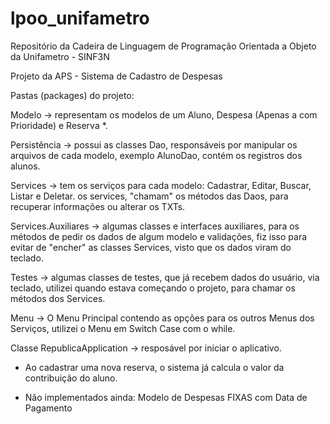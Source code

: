 # lpoo_unifametro
Repositório da Cadeira de Linguagem de Programação Orientada a Objeto da Unifametro - SINF3N

Projeto da APS - Sistema de Cadastro de Despesas

Pastas (packages) do projeto:

Modelo -> representam os modelos de um Aluno, Despesa (Apenas a com Prioridade) e Reserva *.

Persistência -> possui as classes Dao, responsáveis por manipular os arquivos de cada modelo,
exemplo AlunoDao, contém os registros dos alunos.

Services -> tem os serviços para cada modelo: Cadastrar, Editar, Buscar, Listar e Deletar.
os services, "chamam" os métodos das Daos, para recuperar informações ou alterar os TXTs.

Services.Auxiliares -> algumas classes e interfaces auxiliares, para os métodos de pedir os dados de algum modelo e validações, fiz isso para evitar de "encher" as classes Services, visto que os dados viram do teclado.

Testes -> algumas classes de testes, que já recebem dados do usuário, via teclado, utilizei quando estava começando o projeto, para chamar os métodos dos Services.

Menu -> O Menu Principal contendo as opções para os outros Menus dos Serviços, utilizei o Menu em Switch Case com o while.

Classe RepublicaApplication -> resposável por iniciar o aplicativo.

* Ao cadastrar uma nova reserva, o sistema já calcula o valor da contribuição do aluno.

* Não implementados ainda: Modelo de Despesas FIXAS com Data de Pagamento

